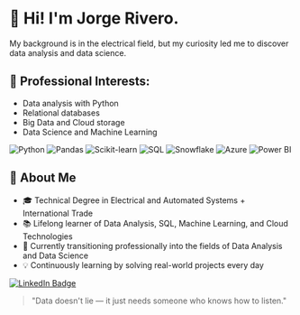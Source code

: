 # 👋 Hi! I'm Jorge Rivero.

My background is in the electrical field, but my curiosity led me to discover data analysis and data science.

## 🎯 Professional Interests:
- Data analysis with Python
- Relational databases
- Big Data and Cloud storage
- Data Science and Machine Learning

![Python](https://img.shields.io/badge/-Python-3776AB?style=flat&logo=python&logoColor=white)
![Pandas](https://img.shields.io/badge/-Pandas-150458?style=flat&logo=pandas)
![Scikit-learn](https://img.shields.io/badge/-Scikit--learn-F7931E?style=flat&logo=scikit-learn&logoColor=white)
![SQL](https://img.shields.io/badge/-SQL-003B57?style=flat&logo=mysql&logoColor=white)
![Snowflake](https://img.shields.io/badge/-Snowflake-29B5E8?style=flat&logo=snowflake)
![Azure](https://img.shields.io/badge/-Azure-0078D4?style=flat&logo=microsoft-azure)
![Power BI](https://img.shields.io/badge/-Power%20BI-F2C811?style=flat&logo=powerbi&logoColor=black)


## 🧠 About Me
- 🎓 Technical Degree in Electrical and Automated Systems + International Trade  
- 📚 Lifelong learner of Data Analysis, SQL, Machine Learning, and Cloud Technologies  
- 🔄 Currently transitioning professionally into the fields of Data Analysis and Data Science  
- 💡 Continuously learning by solving real-world projects every day  

[![LinkedIn Badge](https://img.shields.io/badge/-LinkedIn-blue?style=flat-square&logo=Linkedin&logoColor=white&link=https://linkedin.com/in/jorgerivero)](https://linkedin.com/in/jorgerivero)

> "Data doesn't lie — it just needs someone who knows how to listen."




